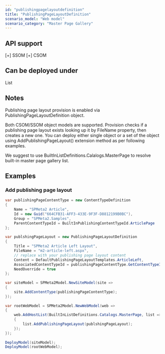 ```yaml
---
id: "publishingpagelayoutdefinition"
title: "PublishingPageLayoutDefinition"
scenario_model: "Web model"
scenario_category: "Master Page Gallery"
---
```


## API support
[+] SSOM [+] CSOM

## Can be deployed under
List

## Notes
Publishing page layout provision is enabled via PublishingPageLayoutDefinition object.

Both CSOM/SSOM object models are supported. Provision checks if a publishing page layout exists looking up it by FileName property, then creates a new one. You can deploy either single object or a set of the object using AddPublishingPageLayout() extension method as per following examples.

We suggest to use BuiltInListDefinitions.Calalogs.MasterPage to resolve built-in master page gallery list.

## Examples

### Add publishing page layout

```cs
var publishingPageContentType = new ContentTypeDefinition
{
    Name = "SPMeta2 Article",
    Id = new Guid("664CFB31-AFF3-433E-9F3F-D8812199B0BC"),
    Group = "SPMeta2.Samples",
    ParentContentTypeId = BuiltInPublishingContentTypeId.ArticlePage
};
 
var publshingPageLayout = new PublishingPageLayoutDefinition
{
    Title = "SPMeta2 Article Left Layout",
    FileName = "m2-article-left.aspx",
    // replace with your publishing page layout content
    Content = DefaultPublishingPageLayoutTemplates.ArticleLeft,
    AssociatedContentTypeId = publishingPageContentType.GetContentTypeId(),
    NeedOverride = true
};
 
var siteModel = SPMeta2Model.NewSiteModel(site =>
{
    site.AddContentType(publishingPageContentType);
});
 
var rootWebModel = SPMeta2Model.NewWebModel(web =>
{
    web.AddHostList(BuiltInListDefinitions.Catalogs.MasterPage, list =>
    {
        list.AddPublishingPageLayout(publshingPageLayout);
    });
});
 
DeployModel(siteModel);
DeployModel(rootWebModel);
```